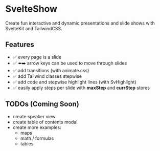 # SvelteShow

Create fun interactive and dynamic presentations and slide shows with SvelteKit and TailwindCSS.

## Features

- ✅ every page is a slide
- ✅ ⬅️➡️ arrow keys can be used to move through slides
- ✅ add transitions (with animate.css)
- ✅ add Tailwind classes stepwise
- ✅ add code and stepwise highlight lines (with SvHighlight)
- ✅ easily apply steps per slide with **maxStep** and **currStep** stores

## TODOs (Coming Soon)

- create speaker view
- create table of contents modal
- create more examples:
  - maps
  - math / formulas
  - tables

